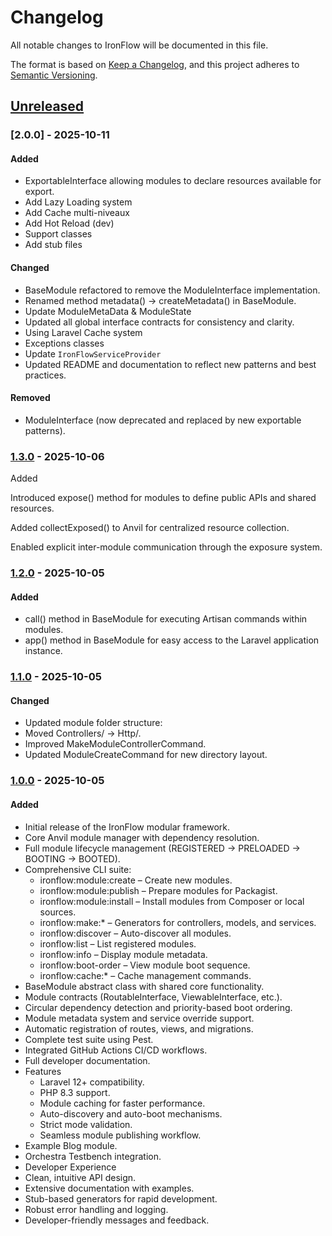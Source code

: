 # Changelog

All notable changes to IronFlow will be documented in this file.

The format is based on [Keep a Changelog](https://keepachangelog.com/en/1.0.0/),
and this project adheres to [Semantic Versioning](https://semver.org/spec/v2.0.0.html).

## [Unreleased]

### [2.0.0] - 2025-10-11

#### Added

- ExportableInterface allowing modules to declare resources available for export.
- Add Lazy Loading system
- Add Cache multi-niveaux
- Add Hot Reload (dev)
- Support classes
- Add stub files

#### Changed

- BaseModule refactored to remove the ModuleInterface implementation.
- Renamed method metadata() → createMetadata() in BaseModule.
- Update ModuleMetaData & ModuleState
- Updated all global interface contracts for consistency and clarity.
- Using Laravel Cache system
- Exceptions classes
- Update `IronFlowServiceProvider`
- Updated README and documentation to reflect new patterns and best practices.

#### Removed

- ModuleInterface (now deprecated and replaced by new exportable patterns).

### [1.3.0] - 2025-10-06

Added

Introduced expose() method for modules to define public APIs and shared resources.

Added collectExposed() to Anvil for centralized resource collection.

Enabled explicit inter-module communication through the exposure system.

### [1.2.0] - 2025-10-05

#### Added

- call() method in BaseModule for executing Artisan commands within modules.
- app() method in BaseModule for easy access to the Laravel application instance.

### [1.1.0] - 2025-10-05

#### Changed

- Updated module folder structure:
- Moved Controllers/ → Http/.
- Improved MakeModuleControllerCommand.
- Updated ModuleCreateCommand for new directory layout.

### [1.0.0] - 2025-10-05

#### Added

- Initial release of the IronFlow modular framework.
- Core Anvil module manager with dependency resolution.
- Full module lifecycle management (REGISTERED → PRELOADED → BOOTING → BOOTED).
- Comprehensive CLI suite:
  - ironflow:module:create – Create new modules.
  - ironflow:module:publish – Prepare modules for Packagist.
  - ironflow:module:install – Install modules from Composer or local sources.
  - ironflow:make:* – Generators for controllers, models, and services.
  - ironflow:discover – Auto-discover all modules.
  - ironflow:list – List registered modules.
  - ironflow:info – Display module metadata.
  - ironflow:boot-order – View module boot sequence.
  - ironflow:cache:* – Cache management commands.
- BaseModule abstract class with shared core functionality.
- Module contracts (RoutableInterface, ViewableInterface, etc.).
- Circular dependency detection and priority-based boot ordering.
- Module metadata system and service override support.
- Automatic registration of routes, views, and migrations.
- Complete test suite using Pest.
- Integrated GitHub Actions CI/CD workflows.
- Full developer documentation.
- Features
  - Laravel 12+ compatibility.
  - PHP 8.3 support.
  - Module caching for faster performance.
  - Auto-discovery and auto-boot mechanisms.
  - Strict mode validation.
  - Seamless module publishing workflow.
- Example Blog module.
- Orchestra Testbench integration.
- Developer Experience
- Clean, intuitive API design.
- Extensive documentation with examples.
- Stub-based generators for rapid development.
- Robust error handling and logging.
- Developer-friendly messages and feedback.


[Unreleased]: https://github.com/ironflow-framework/ironflow/compare/v1.0.0...HEAD
[1.0.0]: https://github.com/ironflow/ironflow-framework/releases/tag/v1.0.0
[1.1.0]: https://github.com/ironflow-framework/ironflow/releases/tag/v1.1.0
[1.2.0]: https://github.com/ironflow-framework/ironflow/releases/tag/v1.2.0
[1.3.0]: https://github.com/ironflow-framework/ironflow/releases/tag/v1.3.0

